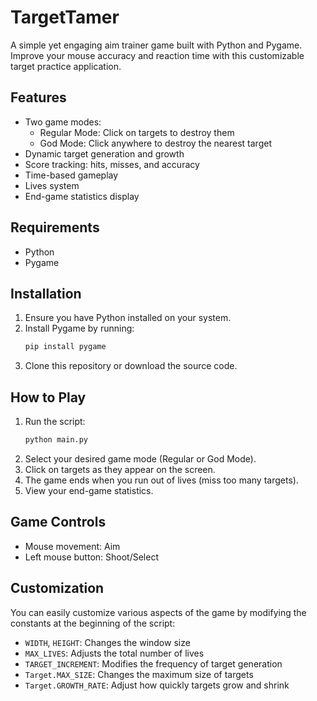 # TargetTamer

A simple yet engaging aim trainer game built with Python and Pygame. Improve your mouse accuracy and reaction time with this customizable target practice application.

## Features

- Two game modes:
  - Regular Mode: Click on targets to destroy them
  - God Mode: Click anywhere to destroy the nearest target
- Dynamic target generation and growth
- Score tracking: hits, misses, and accuracy
- Time-based gameplay
- Lives system
- End-game statistics display

## Requirements
- Python
- Pygame

## Installation

1. Ensure you have Python installed on your system.
2. Install Pygame by running:
   ```bash
   pip install pygame
   ```
3. Clone this repository or download the source code.

## How to Play

1. Run the script:
   ```bash
   python main.py
   ```
2. Select your desired game mode (Regular or God Mode).
3. Click on targets as they appear on the screen.
4. The game ends when you run out of lives (miss too many targets).
5. View your end-game statistics.

## Game Controls

- Mouse movement: Aim
- Left mouse button: Shoot/Select

## Customization

You can easily customize various aspects of the game by modifying the constants at the beginning of the script:

- `WIDTH`, `HEIGHT`: Changes the window size
- `MAX_LIVES`: Adjusts the total number of lives
- `TARGET_INCREMENT`: Modifies the frequency of target generation
- `Target.MAX_SIZE`: Changes the maximum size of targets
- `Target.GROWTH_RATE`: Adjust how quickly targets grow and shrink

   
